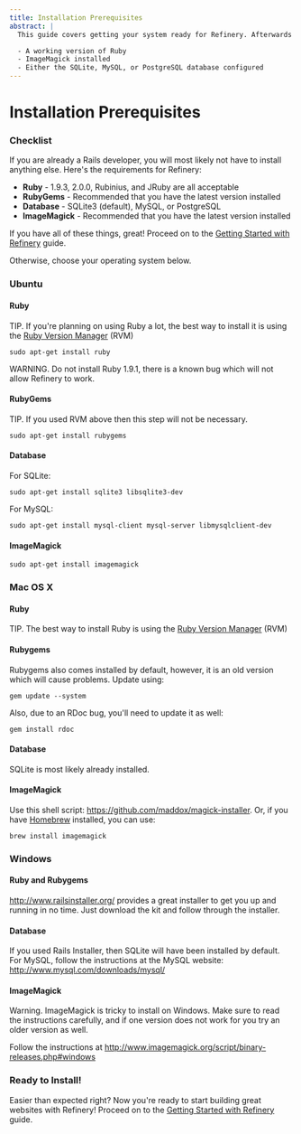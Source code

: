```yaml
---
title: Installation Prerequisites
abstract: |
  This guide covers getting your system ready for Refinery. Afterwards you will have:

  - A working version of Ruby
  - ImageMagick installed
  - Either the SQLite, MySQL, or PostgreSQL database configured
---
```

# Installation Prerequisites

### Checklist

If you are already a Rails developer, you will most likely not have to install anything else. Here's the requirements for Refinery:

  - **Ruby** - 1.9.3, 2.0.0, Rubinius, and JRuby are all acceptable
  - **RubyGems** - Recommended that you have the latest version installed
  - **Database** - SQLite3 (default), MySQL, or PostgreSQL
  - **ImageMagick** - Recommended that you have the latest version installed

If you have all of these things, great! Proceed on to the [Getting Started with Refinery](/guides/getting-started/) guide.

Otherwise, choose your operating system below.

### Ubuntu

#### Ruby

TIP. If you're planning on using Ruby a lot, the best way to install it is using the [Ruby Version Manager](https://rvm.io/rvm/install) (RVM)

```shell
sudo apt-get install ruby
```

WARNING. Do not install Ruby 1.9.1, there is a known bug which will not allow Refinery to work.

#### RubyGems

TIP. If you used RVM above then this step will not be necessary.

```shell
sudo apt-get install rubygems
```

#### Database

For SQLite:

```shell
sudo apt-get install sqlite3 libsqlite3-dev
```

For MySQL:

```shell
sudo apt-get install mysql-client mysql-server libmysqlclient-dev
```

#### ImageMagick

```shell
sudo apt-get install imagemagick
```

### Mac OS X

#### Ruby

TIP. The best way to install Ruby is using the [Ruby Version Manager](https://rvm.io/rvm/install) (RVM)

#### Rubygems

Rubygems also comes installed by default, however, it is an old version which will cause problems. Update using:

```shell
gem update --system
```

Also, due to an RDoc bug, you'll need to update it as well:

```shell
gem install rdoc
```

#### Database

SQLite is most likely already installed.

#### ImageMagick

Use this shell script: <https://github.com/maddox/magick-installer>. Or, if you have [Homebrew](http://mxcl.github.io/homebrew/) installed, you can use:

```shell
brew install imagemagick
```

### Windows

#### Ruby and Rubygems

<http://www.railsinstaller.org/> provides a great installer to get you up and running in no time. Just download the kit and follow through the installer.

#### Database

If you used Rails Installer, then SQLite will have been installed by default. For MySQL, follow the instructions at the MySQL website: <http://www.mysql.com/downloads/mysql/>

#### ImageMagick

Warning. ImageMagick is tricky to install on Windows. Make sure to read the instructions carefully, and if one version does not work for you try an older version as well.

Follow the instructions at <http://www.imagemagick.org/script/binary-releases.php#windows>

### Ready to Install!

Easier than expected right? Now you're ready to start building great websites with Refinery! Proceed on to the [Getting Started with Refinery](/guides/getting-started/) guide.
